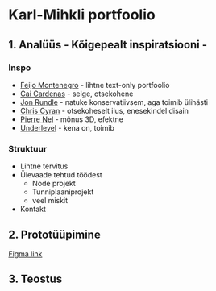# Karl-Mihkli portfoolio

## 1. Analüüs - Kõigepealt inspiratsiooni -

### Inspo

- [Feijo Montenegro](https://feijoomontenegro.com/) - lihtne text-only portfoolio
- [Cai Cardenas](https://www.caicardenas.com/) - selge, otsekohene
- [Jon Rundle](https://jonrundle.design/) - natuke konservatiivsem, aga toimib ülihästi
- [Chris Cyran](https://www.ccyran.com/) - otsekoheselt ilus, enesekindel disain
- [Pierre Nel](https://pierre.io/) - mõnus 3D, efektne
- [Underlevel](https://pierre.io/) - kena on, toimib

### Struktuur
- Lihtne tervitus
- Ülevaade tehtud töödest
    - Node projekt
    - Tunniplaaniprojekt
    - veel miskit
- Kontakt


## 2. Prototüüpimine

[Figma link](https://www.figma.com/proto/SCfzWL1S0uix6f6PmPcbG0/Karl-Mihkel?node-id=1%3A2&viewport=504%2C454%2C0.5099492073059082&scaling=min-zoom)

## 3. Teostus
